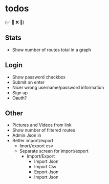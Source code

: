 
# todos
(✅ 🚧 ❌ 🧱)


## Stats

* Show number of routes total in a graph

## Login

* Show password checkbox
* Submit on enter
* Nicer wrong username/password information
* Sign up
* Oauth?

## Other

* Pictures and Videos from link
* Show number of filtered routes
* Admin Json in
* Better import/export
    - Imort/export csv
    - Separate screen for import/export
        - Import/Export
            - Import Json
            - Import Csv
            - Export Json
            - Import Json
